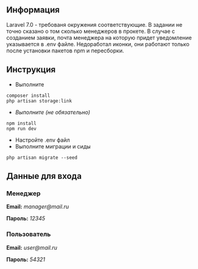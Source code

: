 ## Информация
Laravel 7.0 - требованя окружения соответствующие. 
В задании не точно сказано о том сколько менеджеров в прокете. В случае с созданием заявки, почта менеджера на которую придет уведомление указывается в .env файле.
Недоработал иконки, они работают только после установки пакетов npm и пересборки.
## Инструкция

- Выполните
```
composer install
php artisan storage:link
```
- _Выполните (не обязательно)_
```
npm install
npm run dev
```
- Настройте .env файл
- Выполните миграции и сиды
```
php artisan migrate --seed
```
## Данные для входа
### Менеджер
**Email:** _manager@mail.ru_

**Пароль:** _12345_
### Пользователь
**Email:** _user@mail.ru_

**Пароль:** _54321_
